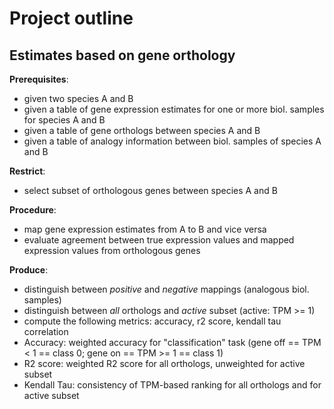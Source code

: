 # Project outline


## Estimates based on gene orthology

__Prerequisites__:

- given two species A and B
- given a table of gene expression estimates for one or more biol. samples for species A and B
- given a table of gene orthologs between species A and B
- given a table of analogy information between biol. samples of species A and B

__Restrict__:

- select subset of orthologous genes between species A and B 

__Procedure__:

- map gene expression estimates from A to B and vice versa
- evaluate agreement between true expression values and mapped expression values from orthologous genes

__Produce__:

- distinguish between *positive* and *negative* mappings (analogous biol. samples)
- distinguish between *all* orthologs and *active* subset (active: TPM >= 1)
- compute the following metrics: accuracy, r2 score, kendall tau correlation
- Accuracy: weighted accuracy for "classification" task (gene off == TPM < 1 == class 0; gene on == TPM >= 1 == class 1)
- R2 score: weighted R2 score for all orthologs, unweighted for active subset
- Kendall Tau: consistency of TPM-based ranking for all orthologs and for active subset
